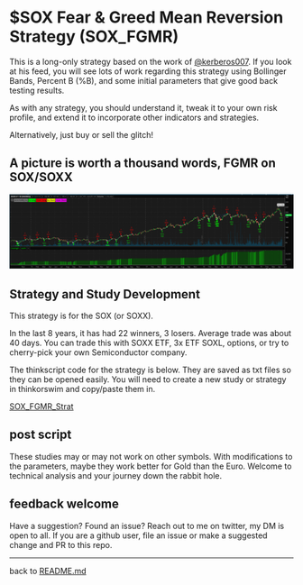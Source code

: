 # $SOX Fear & Greed Mean Reversion Strategy (SOX_FGMR) #

This is a long-only strategy based on the work of [@kerberos007](https://twitter.com/kerberos007). If you look at his feed, you will see lots of work regarding this strategy using Bollinger Bands, Percent B (%B), and some initial parameters that give good back testing results.

As with any strategy, you should understand it, tweak it to your own risk profile, and extend it to incorporate other indicators and strategies.

Alternatively, just buy or sell the glitch!

## A picture is worth a thousand words, FGMR on SOX/SOXX ##

![sox-strategy-with-Floating-PL](sox-strategy-with-Floating-PL.png "sox-strategy-with-Floating-PL")

## Strategy and Study Development ##

This strategy is for the SOX (or SOXX).

In the last 8 years, it has had 22 winners, 3 losers. Average trade was about 40 days. You can trade this with SOXX ETF, 3x ETF SOXL, options, or try to cherry-pick your own Semiconductor company.

The thinkscript code for the strategy is below. They are saved as txt files so they can be opened easily. You will need to create a new study or strategy in thinkorswim and copy/paste them in.

[SOX_FGMR_Strat](/SOX_FGMR/SOX_FGMR_Strat.txt)

## post script ##

These studies may or may not work on other symbols. With modifications to the parameters, maybe they work better for Gold than the Euro. Welcome to technical analysis and your journey down the rabbit hole.

## feedback welcome ##

Have a suggestion? Found an issue? Reach out to me on twitter, my DM is open to all. If you are a github user, file an issue or make a suggested change and PR to this repo.


---
back to [README.md](/README.md)